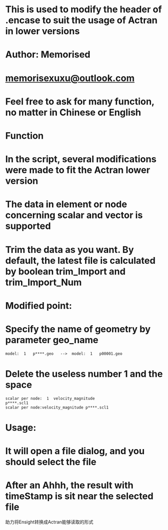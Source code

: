 # This is used to modify the header of .encase to suit the usage of Actran in lower versions
# Author: Memorised
# memorisexuxu@outlook.com
# Feel free to ask for many function, no matter in Chinese or English

# Function
# In the script, several modifications were made to fit the Actran lower version
# The data in element or node concerning scalar and vector is supported
# Trim the data as you want. By default, the latest file is calculated by boolean trim_Import and trim_Import_Num
# Modified point:

# Specify the name of geometry by parameter geo_name
    model:  1   p****.geo   -->  model:  1   p00001.geo
# Delete the useless number 1 and the space
    scalar per node:  1  velocity_magnitude                               p****.scl1
    scalar per node:velocity_magnitude p****.scl1
# Usage:
#
# It will open a file dialog, and you should select the file
# After an Ahhh, the result with timeStamp is sit near the selected file

助力将Ensight转换成Actran能够读取的形式
